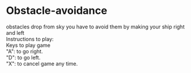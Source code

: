 # Obstacle-avoidance
obstacles drop from sky you have to avoid them by making your ship right and left<br>
Instructions to play:<br>
Keys to play game<br>
"A": to go right.<br>
"D": to go left.<br>
"X": to cancel game any time.
